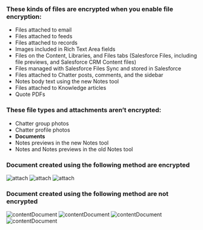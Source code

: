 

### These kinds of files are encrypted when you enable file encryption:

- Files attached to email
- Files attached to feeds
- Files attached to records
- Images included in Rich Text Area fields
- Files on the Content, Libraries, and Files tabs (Salesforce Files, including file previews, and Salesforce CRM Content files)
- Files managed with Salesforce Files Sync and stored in Salesforce
- Files attached to Chatter posts, comments, and the sidebar
- Notes body text using the new Notes tool
- Files attached to Knowledge articles
- Quote PDFs

### These file types and attachments aren’t encrypted:
 
- Chatter group photos
- Chatter profile photos
- **Documents**
- Notes previews in the new Notes tool
- Notes and Notes previews in the old Notes tool


### Document created using the following method are encrypted

![attach](img/files/attach-0.png)
![attach](img/files/attach-1.png)
![attach](img/files/attach-2.png)

### Document created using the following method are not encrypted

![contentDocument](img/files/contentDocument-00.png)
![contentDocument](img/files/contentDocument-0.png)
![contentDocument](img/files/contentDocument-1.png)
![contentDocument](img/files/contentDocument-2.png)

